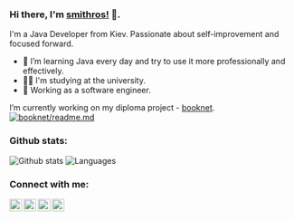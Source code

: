 ### Hi there, I'm [smithros!](https://github.com/smithros) 👋. 

I'm a Java Developer from Kiev. Passionate about self-improvement and focused forward.
- 🌱 I’m learning Java every day and try to use it more professionally and effectively.
- 🤹🏽 I'm studying at the university.
- 🔭 Working as a software engineer.

I’m currently working on my diploma project - [booknet](https://github.com/smithros/booknet).
</br>
[![booknet/readme.md](https://github-readme-stats.vercel.app/api/pin/?username=smithros&repo=booknet&theme=calm)](https://github.com/smithros/booknet)

### Github stats:
![Github stats](https://github-readme-stats.vercel.app/api?username=smithros&theme=calm&show_icons=true)
![Languages](https://github-readme-stats.vercel.app/api/top-langs/?username=smithros&theme=calm&layout=compact)
</br>

### Connect with me:
[<img align="left" alt="smithros | LinkedIn" width="22px" src="https://cdn.jsdelivr.net/npm/simple-icons@v3/icons/linkedin.svg" />][linkedin]
[<img align="left" alt="smithros | Instagram" width="22px" src="https://cdn.jsdelivr.net/npm/simple-icons@v3/icons/instagram.svg" />][instagram]
[<img align="left" alt="smithros | Gmail" width="22px" src="https://cdn.jsdelivr.net/npm/simple-icons@v3/icons/gmail.svg" />][gmail]
[<img align="left" alt="smithros | Telegram" width="22px" src="https://cdn.jsdelivr.net/npm/simple-icons@v3/icons/telegram.svg" />][telegram]
 
[gmail]: mailto:kovalr2000@gmail.com
[linkedin]: https://www.linkedin.com/in/smithros
[instagram]: https://www.instagram.com/_smithr_
[telegram]: https://t.me/smith_27
